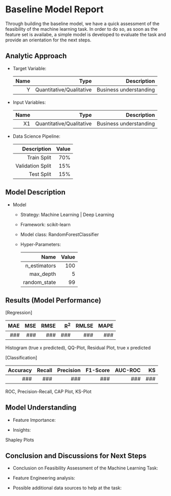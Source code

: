 # Baseline Model Report

Through building the baseline model, we have a quick assessment of the feasibility of the machine learning task. In order to do so, as soon as the feature set is availabe, a simple model is developed to evaluate the task and provide an orientation for the next steps.


## Analytic Approach

+ Target Variable:

	| Name | Type | Description |
	| ---:| ---: | ---: |
	| Y | Quantitative/Qualitative | Business understanding |

+ Input Variables:

	| Name | Type | Description |
	| ---:| ---: | ---: |
	| X1 | Quantitative/Qualitative | Business understanding |

+ Data Science Pipeline:

	| Description | Value |
	|  ---: | ---: |
	| Train Split | 70% |
	| Validation Split | 15% |
	| Test Split | 15% |


## Model Description

+ Model

	+ Strategy: Machine Learning | Deep Learning

	+ Framework: scikit-learn

	+ Model class: RandomForestClassifier

	+ Hyper-Parameters:

		| Name | Value |
		|  ---: | ---: |
		| n_estimators | 100 |
		| max_depth | 5 |
		| random_state | 99 |


## Results (Model Performance)

[Regression]

| MAE | MSE | RMSE | R<sup>2</sup> | RMLSE | MAPE |
|  ---: | ---: |  ---: | ---: |  ---: | ---: |
|  ### | ### |  ### | ### |  ### | ### |

Histogram (true x predicted), QQ-Plot, Residual Plot, true x predicted


[Classification]

| Accuracy | Recall | Precision | F1-Score | AUC-ROC | KS |
|  ---: | ---: |  ---: | ---: |  ---: | ---: |
|  ### | ### |  ### | ### |  ### | ### |

ROC, Precision-Recall, CAP Plot, KS-Plot


## Model Understanding

+ Feature Importance:

+ Insights:


Shapley Plots


## Conclusion and Discussions for Next Steps

+ Conclusion on Feasibility Assessment of the Machine Learning Task:

+ Feature Engineering analysis:

+ Possible additional data sources to help at the task:
